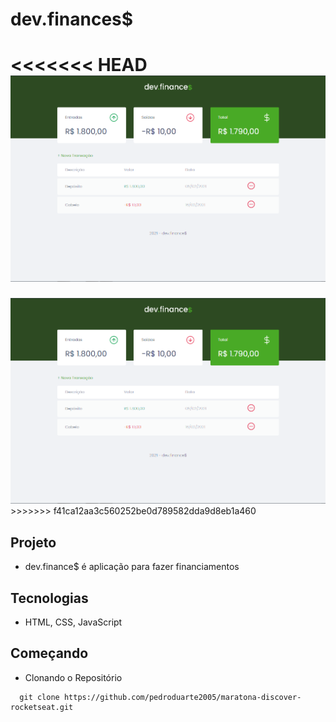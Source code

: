 # dev.finances$

<<<<<<< HEAD
<img src="screenshot.png" alt="Screenshot">
=======
<img src="screenshot.png" alt="Screenshot" width="800">
>>>>>>> f41ca12aa3c560252be0d789582dda9d8eb1a460

## Projeto
- dev.finance$ é aplicação para fazer financiamentos

## Tecnologias
- HTML, CSS, JavaScript

## Começando

- Clonando o Repositório
```
  git clone https://github.com/pedroduarte2005/maratona-discover-rocketseat.git
```
